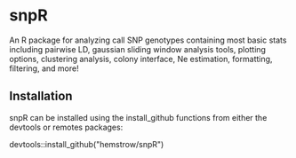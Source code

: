 # snpR
An R package for analyzing call SNP genotypes containing most basic stats including pairwise LD, gaussian sliding window analysis tools, plotting options, clustering analysis, colony interface, Ne estimation, formatting, filtering, and more!

## Installation

snpR can be installed using the install_github functions from either the devtools or remotes packages:

devtools::install_github("hemstrow/snpR")
